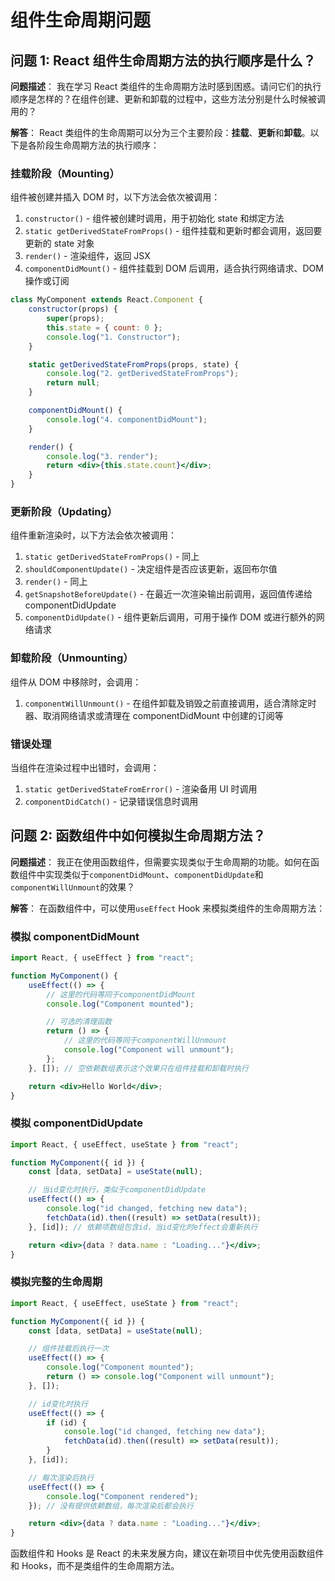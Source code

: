 # 组件生命周期问题

## 问题 1: React 组件生命周期方法的执行顺序是什么？

**问题描述**：
我在学习 React 类组件的生命周期方法时感到困惑。请问它们的执行顺序是怎样的？在组件创建、更新和卸载的过程中，这些方法分别是什么时候被调用的？

**解答**：
React 类组件的生命周期可以分为三个主要阶段：**挂载**、**更新**和**卸载**。以下是各阶段生命周期方法的执行顺序：

### 挂载阶段（Mounting）

组件被创建并插入 DOM 时，以下方法会依次被调用：

1. `constructor()` - 组件被创建时调用，用于初始化 state 和绑定方法
2. `static getDerivedStateFromProps()` - 组件挂载和更新时都会调用，返回要更新的 state 对象
3. `render()` - 渲染组件，返回 JSX
4. `componentDidMount()` - 组件挂载到 DOM 后调用，适合执行网络请求、DOM 操作或订阅

```jsx
class MyComponent extends React.Component {
    constructor(props) {
        super(props);
        this.state = { count: 0 };
        console.log("1. Constructor");
    }

    static getDerivedStateFromProps(props, state) {
        console.log("2. getDerivedStateFromProps");
        return null;
    }

    componentDidMount() {
        console.log("4. componentDidMount");
    }

    render() {
        console.log("3. render");
        return <div>{this.state.count}</div>;
    }
}
```

### 更新阶段（Updating）

组件重新渲染时，以下方法会依次被调用：

1. `static getDerivedStateFromProps()` - 同上
2. `shouldComponentUpdate()` - 决定组件是否应该更新，返回布尔值
3. `render()` - 同上
4. `getSnapshotBeforeUpdate()` - 在最近一次渲染输出前调用，返回值传递给 componentDidUpdate
5. `componentDidUpdate()` - 组件更新后调用，可用于操作 DOM 或进行额外的网络请求

### 卸载阶段（Unmounting）

组件从 DOM 中移除时，会调用：

1. `componentWillUnmount()` - 在组件卸载及销毁之前直接调用，适合清除定时器、取消网络请求或清理在 componentDidMount 中创建的订阅等

### 错误处理

当组件在渲染过程中出错时，会调用：

1. `static getDerivedStateFromError()` - 渲染备用 UI 时调用
2. `componentDidCatch()` - 记录错误信息时调用

## 问题 2: 函数组件中如何模拟生命周期方法？

**问题描述**：
我正在使用函数组件，但需要实现类似于生命周期的功能。如何在函数组件中实现类似于`componentDidMount`、`componentDidUpdate`和`componentWillUnmount`的效果？

**解答**：
在函数组件中，可以使用`useEffect` Hook 来模拟类组件的生命周期方法：

### 模拟 componentDidMount

```jsx
import React, { useEffect } from "react";

function MyComponent() {
    useEffect(() => {
        // 这里的代码等同于componentDidMount
        console.log("Component mounted");

        // 可选的清理函数
        return () => {
            // 这里的代码等同于componentWillUnmount
            console.log("Component will unmount");
        };
    }, []); // 空依赖数组表示这个效果只在组件挂载和卸载时执行

    return <div>Hello World</div>;
}
```

### 模拟 componentDidUpdate

```jsx
import React, { useEffect, useState } from "react";

function MyComponent({ id }) {
    const [data, setData] = useState(null);

    // 当id变化时执行，类似于componentDidUpdate
    useEffect(() => {
        console.log("id changed, fetching new data");
        fetchData(id).then((result) => setData(result));
    }, [id]); // 依赖项数组包含id，当id变化时effect会重新执行

    return <div>{data ? data.name : "Loading..."}</div>;
}
```

### 模拟完整的生命周期

```jsx
import React, { useEffect, useState } from "react";

function MyComponent({ id }) {
    const [data, setData] = useState(null);

    // 组件挂载后执行一次
    useEffect(() => {
        console.log("Component mounted");
        return () => console.log("Component will unmount");
    }, []);

    // id变化时执行
    useEffect(() => {
        if (id) {
            console.log("id changed, fetching new data");
            fetchData(id).then((result) => setData(result));
        }
    }, [id]);

    // 每次渲染后执行
    useEffect(() => {
        console.log("Component rendered");
    }); // 没有提供依赖数组，每次渲染后都会执行

    return <div>{data ? data.name : "Loading..."}</div>;
}
```

函数组件和 Hooks 是 React 的未来发展方向，建议在新项目中优先使用函数组件和 Hooks，而不是类组件的生命周期方法。
